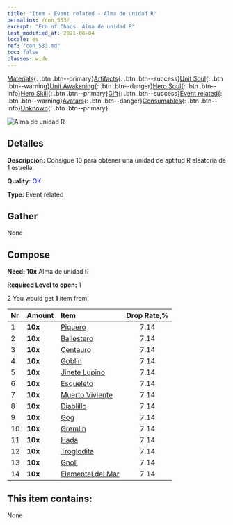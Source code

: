 ```yaml
---
title: "Item - Event related - Alma de unidad R"
permalink: /con_533/
excerpt: "Era of Chaos  Alma de unidad R"
last_modified_at: 2021-08-04
locale: es
ref: "con_533.md"
toc: false
classes: wide
---
```

 [Materials](/ItemsES/){: .btn .btn--primary}[Artifacts](/ItemsES/Artifacts/){: .btn .btn--success}[Unit Soul](/ItemsES/UnitSoul/){: .btn .btn--warning}[Unit Awakening](/ItemsES/UnitAwakening/){: .btn .btn--danger}[Hero Soul](/ItemsES/HeroSoul/){: .btn .btn--info}[Hero Skill](/ItemsES/HeroSkill/){: .btn .btn--primary}[Gift](/ItemsES/Gift/){: .btn .btn--success}[Event related](/ItemsES/Events/){: .btn .btn--warning}[Avatars](/ItemsES/Avatars/){: .btn .btn--danger}[Consumables](/ItemsES/Consumables/){: .btn .btn--info}[Unknown](/ItemsES/Unknown/){: .btn .btn--primary}

 ![Alma de unidad R](/images/t/i_10019.png)

## Detalles
 **Descripción:** Consigue 10 para obtener una unidad de aptitud R aleatoria de 1 estrella.

 **Quality:** <span style="color: #0000CD">OK</span>

 **Type:** Event related

## Gather

  None

## Compose

 **Need: 10x** Alma de unidad R

 **Required Level to open:** 1

 2 You would get **1** item  from:

  | Nr | Amount |     Item    | Drop Rate,% |
  |:---|:-------|:------------|:---------:|
  | 1 |  **10x** | [Piquero](/ItemsES/unt_190/) | 7.14 | 
  | 2 |  **10x** | [Ballestero](/ItemsES/unt_191/) | 7.14 | 
  | 3 |  **10x** | [Centauro](/ItemsES/unt_199/) | 7.14 | 
  | 4 |  **10x** | [Goblin](/ItemsES/unt_217/) | 7.14 | 
  | 5 |  **10x** | [Jinete Lupino](/ItemsES/unt_218/) | 7.14 | 
  | 6 |  **10x** | [Esqueleto](/ItemsES/unt_208/) | 7.14 | 
  | 7 |  **10x** | [Muerto Viviente](/ItemsES/unt_209/) | 7.14 | 
  | 8 |  **10x** | [Diablillo](/ItemsES/unt_226/) | 7.14 | 
  | 9 |  **10x** | [Gog](/ItemsES/unt_227/) | 7.14 | 
  | 10 |  **10x** | [Gremlin](/ItemsES/unt_235/) | 7.14 | 
  | 11 |  **10x** | [Hada](/ItemsES/unt_262/) | 7.14 | 
  | 12 |  **10x** | [Troglodita](/ItemsES/unt_244/) | 7.14 | 
  | 13 |  **10x** | [Gnoll](/ItemsES/unt_253/) | 7.14 | 
  | 14 |  **10x** | [Elemental del Mar](/ItemsES/unt_275/) | 7.14 | 


## This item contains:

  None

